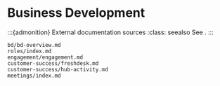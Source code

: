 # Business Development

:::{admonition} External documentation sources
:class: seealso
See [](#external-documentation).
:::

```{toctree}
bd/bd-overview.md
roles/index.md
engagement/engagement.md
customer-success/freshdesk.md
customer-success/hub-activity.md
meetings/index.md
```
